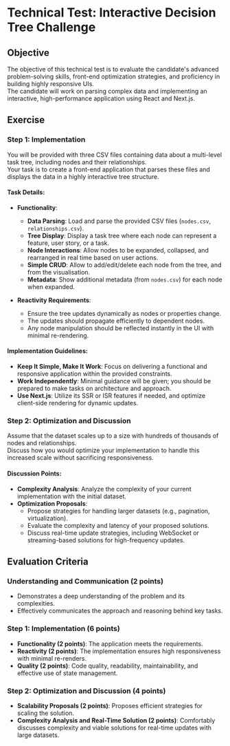 # Technical Test: Interactive Decision Tree Challenge

## Objective

The objective of this technical test is to evaluate the candidate's advanced problem-solving skills, front-end optimization strategies, and proficiency in building highly responsive UIs.  
The candidate will work on parsing complex data and implementing an interactive, high-performance application using React and Next.js.

## Exercise

### Step 1: Implementation

You will be provided with three CSV files containing data about a multi-level task tree, including nodes and their relationships.  
Your task is to create a front-end application that parses these files and displays the data in a highly interactive tree structure.

#### Task Details:

- **Functionality**:
  - **Data Parsing**: Load and parse the provided CSV files (`nodes.csv`, `relationships.csv`).
  - **Tree Display**: Display a task tree where each node can represent a feature, user story, or a task.
  - **Node Interactions**: Allow nodes to be expanded, collapsed, and rearranged in real time based on user actions.
  - **Simple CRUD**: Allow to add/edit/delete each node from the tree, and from the visualisation.
  - **Metadata**: Show additional metadata (from `nodes.csv`) for each node when expanded.

- **Reactivity Requirements**:
  - Ensure the tree updates dynamically as nodes or properties change.
  - The updates should propagate efficiently to dependent nodes.
  - Any node manipulation should be reflected instantly in the UI with minimal re-rendering.

#### Implementation Guidelines:

- **Keep It Simple, Make It Work**: Focus on delivering a functional and responsive application within the provided constraints.
- **Work Independently**: Minimal guidance will be given; you should be prepared to make tasks on architecture and approach.
- **Use Next.js**: Utilize its SSR or ISR features if needed, and optimize client-side rendering for dynamic updates.

### Step 2: Optimization and Discussion

Assume that the dataset scales up to a size with hundreds of thousands of nodes and relationships.  
Discuss how you would optimize your implementation to handle this increased scale without sacrificing responsiveness.

#### Discussion Points:

- **Complexity Analysis**: Analyze the complexity of your current implementation with the initial dataset.
- **Optimization Proposals**: 
  - Propose strategies for handling larger datasets (e.g., pagination, virtualization).
  - Evaluate the complexity and latency of your proposed solutions.
  - Discuss real-time update strategies, including WebSocket or streaming-based solutions for high-frequency updates.

## Evaluation Criteria

### Understanding and Communication (2 points)

- Demonstrates a deep understanding of the problem and its complexities.
- Effectively communicates the approach and reasoning behind key tasks.

### Step 1: Implementation (6 points)

- **Functionality (2 points)**: The application meets the requirements.
- **Reactivity (2 points)**: The implementation ensures high responsiveness with minimal re-renders.
- **Quality (2 points)**: Code quality, readability, maintainability, and effective use of state management.

### Step 2: Optimization and Discussion (4 points)

- **Scalability Proposals (2 points)**: Proposes efficient strategies for scaling the solution.
- **Complexity Analysis and Real-Time Solution (2 points)**: Comfortably discusses complexity and viable solutions for real-time updates with large datasets.
